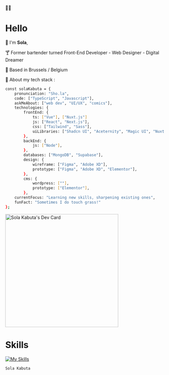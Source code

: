 ✌🏾 <h1>Hello</h1>


🌚 I'm <strong>Sola</strong>,

🍸 Former bartender turned Front-End Developer - Web Designer - Digital Dreamer

📍 Based in Brussels / Belgium



👾 About my tech stack :

```bash
const solaKabuta = {
    pronunciation: "Sho.la",
    code: ["TypeScript", "Javascript"],
    askMeAbout: ["web dev", "UI/UX", "comics"],
    technologies: {
        frontEnd: {
            ts: ["Vue"], ["Nuxt.js"]
            js: ["React", "Next.js"],
            css: ["Tailwind", "Sass"],
            uiLibraries: ["Shadcn UI", "Aceternity", "Magic UI", "Nuxt UI", "Headless UI"],
        },
        backEnd: {
            js: ["Node"],
        },
        databases: ["MongoDB", "Supabase"],
        design: {
            wireframe: ["Figma", "Adobe XD"],
            prototype: ["Figma", "Adobe XD", "Elementor"],
        },
        cms: {
            wordpress: [""],
            prototype: ["Elementor"],
        },
    currentFocus: "Learning new skills, sharpening existing ones",
    funFact: "Sometimes I do touch grass!"
};
```

<a href="https://app.daily.dev/sola"><img src="https://api.daily.dev/devcards/v2/5dRblN6otUT3H5SVNN7iN.png?type=default&r=gsq" width="356" alt="Sola Kabuta's Dev Card"/></a>





# Skills 

[![My Skills](https://skillicons.dev/icons?i=vue,nuxt,react,next,vite,tailwind,sass,wordpress,xd,ai,figma)](https://skillicons.dev)





```console
Sola Kabuta
```

